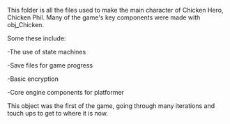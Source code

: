 This folder is all the files used to make the main character of Chicken Hero, Chicken Phil. 
Many of the game's key components were made with obj_Chicken. 

Some these include:

-The use of state machines

-Save files for game progress

-Basic encryption

-Core engine components for platformer



This object was the first of the game, going through many iterations and touch ups to get to where it is now.

